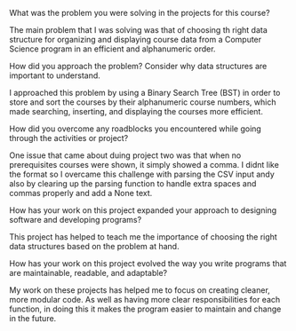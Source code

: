What was the problem you were solving in the projects for this course?

  The main problem that I was solving was that of choosing th right data structure for organizing and displaying course data from a Computer Science program in an efficient and alphanumeric order.

How did you approach the problem? Consider why data structures are important to understand.

  I approached this problem by using a Binary Search Tree (BST) in order to store and sort the courses by their alphanumeric course numbers, which made searching, inserting, and displaying the courses more efficient.

How did you overcome any roadblocks you encountered while going through the activities or project?

  One issue that came about duing project two was that when no prerequisites courses were shown, it simply showed a comma. I didnt like the format so I overcame this challenge with parsing the CSV input andy also by clearing up the parsing function to handle extra spaces and commas properly and add a None text.

How has your work on this project expanded your approach to designing software and developing programs?

  This project has helped to teach me the importance of choosing the right data structures based on the problem at hand.

How has your work on this project evolved the way you write programs that are maintainable, readable, and adaptable?

  My work on these projects has helped me to focus on creating cleaner, more modular code. As well as having more clear responsibilities for each function, in doing this it makes the program easier to maintain and change in the future.
